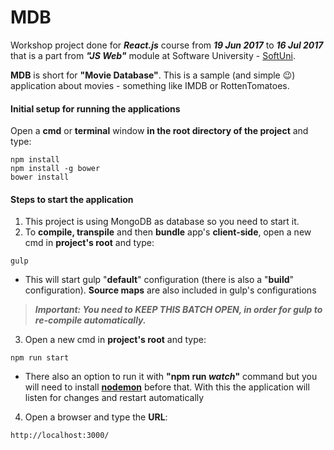 # MDB

Workshop project done for ***React.js*** course from ***19 Jun 2017*** to ***16 Jul 2017*** that is a part from ***"JS Web"*** module at Software University - [SoftUni](https://softuni.bg/).

**MDB** is short for **"Movie Database"**. This is a sample (and simple :wink:) application about movies - something like IMDB or RottenTomatoes.

#### Initial setup for running the applications
 Open a **cmd** or **terminal** window **in the root directory of the project** and type:
 ```
npm install
npm install -g bower
bower install
```

#### Steps to start the application
1. This project is using MongoDB as database so you need to start it.
2. To **compile, transpile** and then **bundle** app's **client-side**, open a new cmd in **project's root** and type:
 ```
 gulp
 ```
  
  - This will start gulp "**default**" configuration (there is also a "**build**" configuration). **Source maps** are also included in gulp's configurations
  > ***Important: You need to KEEP THIS BATCH OPEN, in order for gulp to re-compile automatically.***
 3. Open a new cmd in **project's root** and type:
 ```
 npm run start
 ```
  - There also an option to run it with **"npm run *watch*"** command but you will need to install [**nodemon**](https://www.npmjs.com/package/nodemon) before that. With this the application will listen for changes and restart automatically
4. Open a browser and type the **URL**:
```
http://localhost:3000/
```

